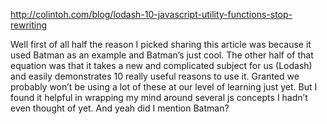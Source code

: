http://colintoh.com/blog/lodash-10-javascript-utility-functions-stop-rewriting

Well first of all half the reason I picked sharing this article was because it used Batman as an example and Batman’s just cool. The other half of that equation was that it takes a new and complicated subject for us (Lodash) and easily demonstrates 10 really useful reasons to use it. Granted we probably won’t be using a lot of these at our level of learning just yet. But I found it helpful in wrapping my mind around several js concepts I hadn’t even thought of yet. And yeah did I mention Batman?
